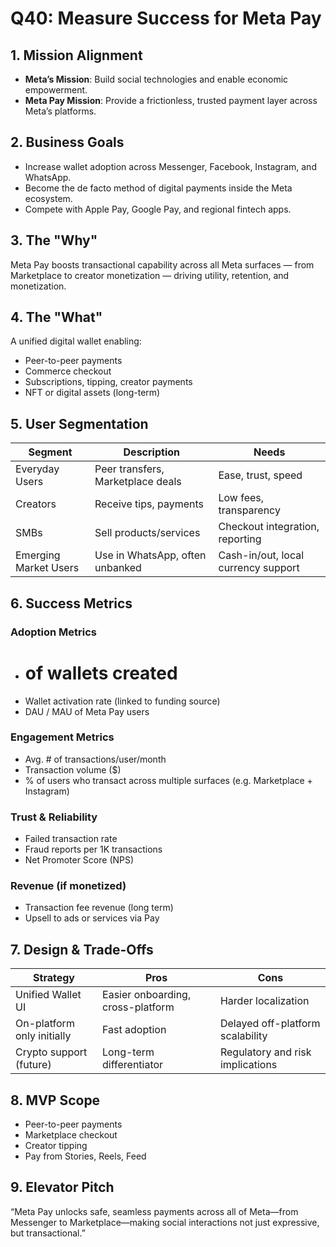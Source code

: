 # Q40: Measure Success for Meta Pay

## 1. Mission Alignment
- **Meta’s Mission**: Build social technologies and enable economic empowerment.
- **Meta Pay Mission**: Provide a frictionless, trusted payment layer across Meta’s platforms.

## 2. Business Goals
- Increase wallet adoption across Messenger, Facebook, Instagram, and WhatsApp.
- Become the de facto method of digital payments inside the Meta ecosystem.
- Compete with Apple Pay, Google Pay, and regional fintech apps.

## 3. The "Why"
Meta Pay boosts transactional capability across all Meta surfaces — from Marketplace to creator monetization — driving utility, retention, and monetization.

## 4. The "What"
A unified digital wallet enabling:
- Peer-to-peer payments
- Commerce checkout
- Subscriptions, tipping, creator payments
- NFT or digital assets (long-term)

## 5. User Segmentation

| Segment              | Description                         | Needs                                |
|----------------------|--------------------------------------|--------------------------------------|
| Everyday Users       | Peer transfers, Marketplace deals    | Ease, trust, speed                   |
| Creators             | Receive tips, payments               | Low fees, transparency               |
| SMBs                 | Sell products/services               | Checkout integration, reporting      |
| Emerging Market Users| Use in WhatsApp, often unbanked      | Cash-in/out, local currency support  |

## 6. Success Metrics

### Adoption Metrics
- # of wallets created
- Wallet activation rate (linked to funding source)
- DAU / MAU of Meta Pay users

### Engagement Metrics
- Avg. # of transactions/user/month
- Transaction volume ($)
- % of users who transact across multiple surfaces (e.g. Marketplace + Instagram)

### Trust & Reliability
- Failed transaction rate
- Fraud reports per 1K transactions
- Net Promoter Score (NPS)

### Revenue (if monetized)
- Transaction fee revenue (long term)
- Upsell to ads or services via Pay

## 7. Design & Trade-Offs

| Strategy                   | Pros                             | Cons                                 |
|----------------------------|-----------------------------------|--------------------------------------|
| Unified Wallet UI          | Easier onboarding, cross-platform | Harder localization                  |
| On-platform only initially | Fast adoption                     | Delayed off-platform scalability     |
| Crypto support (future)    | Long-term differentiator          | Regulatory and risk implications     |

## 8. MVP Scope
- Peer-to-peer payments
- Marketplace checkout
- Creator tipping
- Pay from Stories, Reels, Feed

## 9. Elevator Pitch
“Meta Pay unlocks safe, seamless payments across all of Meta—from Messenger to Marketplace—making social interactions not just expressive, but transactional.”
